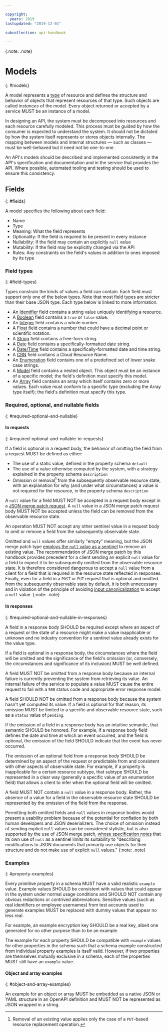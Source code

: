 ```yaml
---

copyright:
  years: 2019
lastupdated: "2019-12-01"

subcollection: api-handbook

---
```


{:note: .note}

# Models
{: #models}

A model represents a [type](/docs/api-handbook?topic=api-handbook-types) of resource and defines the
structure and behavior of objects that represent resources of that type. Such objects are called
_instances_ of the model. Every object returned or accepted by a service MUST be an instance of a
model.

In designing an API, the system must be decomposed into resources and each resource carefully
modeled. This process must be guided by how the consumer is expected to understand the system. It
should not be dictated by how the system itself represents or stores objects internally. The mapping
between models and internal structures — such as classes — must be well-behaved but it need not be
one-to-one.

An API's models should be described and implemented consistently in the API's specification and
documentation and in the service that provides the API. Where possible, automated tooling and
testing should be used to ensure this consistency.

## Fields
{: #fields}

A model specifies the following about each field:

*  Name
*  Type
*  Meaning: What the field represents
*  Optionality: If the field is required to be present in every instance
*  Nullability: If the field may contain an explicitly `null` value
*  Mutability: If the field may be explicitly changed via the API
*  Rules: Any constraints on the field's values in addition to ones imposed by its type

### Field types
{: #field-types}

Types constrain the kinds of values a field can contain. Each field must support only one of the
below types. Note that most field types are stricter than their base JSON type. Each type below is
linked to more information.

*  An [Identifier](/docs/api-handbook?topic=api-handbook-types#identifier) field contains a string
   value uniquely identifying a resource.
*  A [Boolean](/docs/api-handbook?topic=api-handbook-types#boolean) field contains a `true` or
   `false` value.
*  An [Integer](/docs/api-handbook?topic=api-handbook-types#integer) field contains a whole number.
*  A [Float](/docs/api-handbook?topic=api-handbook-types#float) field contains a number that could
   have a decimal point or scientific notation.
*  A [String](/docs/api-handbook?topic=api-handbook-types#string) field contains a free-form string.
*  A [Date](/docs/api-handbook?topic=api-handbook-types#date) field contains a
   specifically-formatted date string.
*  A [Date/Time](/docs/api-handbook?topic=api-handbook-types#datetime) field contains a
   specifically-formatted date and time string.
*  A [CRN](/docs/api-handbook?topic=api-handbook-types#crn) field contains a Cloud Resource Name.
*  An [Enumeration](/docs/api-handbook?topic=api-handbook-types#enumeration) field contains one of a
   predefined set of lower snake case strings.
*  A [Model](/docs/api-handbook?topic=api-handbook-types#model) field contains a nested object. This
   object must be an instance of a specific model; the field's definition must specify this model.
*  An [Array](/docs/api-handbook?topic=api-handbook-types#array) field contains an array which
   itself contains zero or more values. Each value must conform to a specific type (excluding the
   Array type itself); the field's definition must specify this type.

### Required, optional, and nullable fields
{: #required-optional-and-nullable}

#### In requests
{: #required-optional-and-nullable-in-requests}

If a field is optional in a request body, the behavior of omitting the field from a request MUST be
defined as either:

*  The use of a static value, defined in the property schema `default`
*  The use of a value otherwise computed by the system, with a strategy explained in the property
   schema `description`
*  Omission or removal[^omit-to-remove] from the subsequently observable resource state, with an
   explanation for why (and under what circumstances) a value is not required for the resource, in
   the property schema `description`
   
[^omit-to-remove]: Removal of an existing value applies only the case of a `PUT`-based resource
   replacement operation.

A `null` value for a field MUST NOT be accepted in a request body except in a [JSON merge patch
request](/docs/api-handbook?topic=api-handbook-methods#patch). A `null` value in a JSON merge
patch request body MUST NOT be accepted unless the field can be removed from the observable
resource state.

An operation MUST NOT accept any other sentinel value in a request body to omit or remove a field
from the subsequently observable state.

Omitted and `null` values offer similarly "empty" meaning, but the JSON merge patch type [employs
the `null` value as a sentinel](https://datatracker.ietf.org/doc/html/rfc7386#section-1) to remove
an existing value. The recommendation of JSON merge patch by this handbook provides precedent for a
client sending an explicit `null` value for a field to expect it to be subsequently omitted from
the observable resource state. It is therefore considered dangerous to accept a `null` value from a
client for a field that is required in the resource state reflected in responses. Finally, even for
a field in a `POST` or `PUT` request that is optional and omitted from the subsequently observable
state by default, it is both unnecessary and in violation of the principle of avoiding [input
canonicalization](/docs/api-handbook?topic=api-handbook-robustness#input-canonicalization) to
accept a `null` value.
{:note: .note}

#### In responses
{: #required-optional-and-nullable-in-responses}

A field in a response body SHOULD be required except where an aspect of a request or the state of a
resource might make a value inapplicable or unknown and no industry convention for a sentinel value
already exists for the value type.

If a field is optional in a response body, the circumstances where the field will be omitted and
the significance of the field's omission (or, conversely, the circumstances and significance of its
inclusion) MUST be well defined.

A field MUST NOT be omitted from a response body because an internal failure is currently preventing
the system from retrieving its value. An internal failure of the service to populate a value MUST
cause the entire request to fail with a `500` status code and appropriate error response model.

A field SHOULD NOT be omitted from a response body because the system hasn't yet computed its value.
If a field is optional for that reason, its omission MUST be limited to a specific and observable
resource state, such as a `status` value of `pending`.

If the omission of a field in a response body has an intuitive semantic, that semantic SHOULD be
honored. For example, if a response body field defines the date and time at which an event
occurred, and the field is optional, the omission of the field SHOULD indicate that the event has
never occurred.

The omission of an optional field from a response body SHOULD be determined by an aspect of the
request or predictable from and consistent with other aspects of observable state. For example, if a
property is inapplicable for a certain resource subtype, that subtype SHOULD be represented in a
clear way (generally a specific value of an enumeration field) that allows a client to infer when
the optional field will be omitted.

A field MUST NOT contain a `null` value in a response body. Rather, the absence of a value for a
field in the observable resource state SHOULD be represented by the omission of the field from the
response.

Permitting both omitted fields and `null` values in response bodies would present a usability
problem because of the potential for conflation by both human developers and JSON deserializers.
The choice of omission instead of sending explicit `null` values can be considered stylistic, but
is also supported by the use of JSON merge patch, [whose specification
notes](https://datatracker.ietf.org/doc/html/rfc7386#section-1) that its own use of `null` as a
sentinel limits its suitability to "describing modifications to JSON documents that primarily use
objects for their structure and do not make use of explicit `null` values."
{:note: .note}

### Examples
{: #property-examples}

Every primitive property in a schema MUST have a valid realistic `example` value. Example values
SHOULD be consistent with values that could appear in the system under normal usage conditions and
SHOULD NOT contain any obvious redactions or contrived abbreviations. Sensitive values (such as real
identifiers or employee usernames) from test accounts used to generate examples MUST be replaced
with dummy values that appear no less real.

For example, an example encryption key SHOULD be a real key, albeit one generated for no other
purpose than to be an example.

The example for each property SHOULD be compatible with `example` values for other properties in
the schema such that a schema example constructed from individual property examples is itself
valid. However, if two properties are themselves mutually exclusive in a schema, each of the
properties MUST still have an `example` value.

#### Object and array examples
{: #object-and-array-examples}

An example for an object or array MUST be embedded as a native JSON or YAML structure in an
OpenAPI definition and MUST NOT be represented as JSON wrapped in a string.
